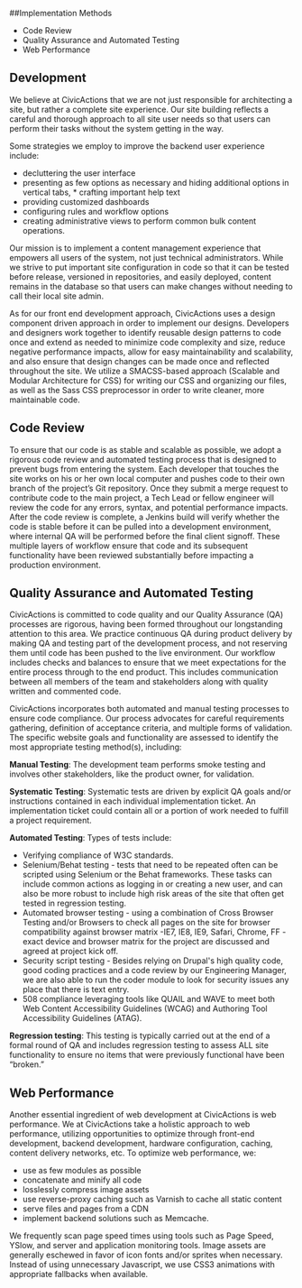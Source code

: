 ##Implementation Methods

- Code Review
- Quality Assurance and Automated Testing
- Web Performance 

## Development 

We believe at CivicActions that we are not just responsible for architecting a site, but rather a complete site experience. Our site building reflects a careful and thorough approach to all site user needs so that users can perform their tasks without the system getting in the way. 

Some strategies we employ to improve the backend user experience include:
* decluttering the user interface
* presenting as few options as necessary and hiding additional options in vertical tabs, * crafting important help text
* providing customized dashboards
* configuring rules and workflow options
* creating administrative views to perform common bulk content operations. 

Our mission is to implement a content management experience that empowers all users of the system, not just technical administrators. While we strive to put important site configuration in code so that it can be tested before release, versioned in repositories, and easily deployed, content remains in the database so that users can make changes without needing to call their local site admin.

As for our front end development approach, CivicActions uses a design component driven approach in order to implement our designs. Developers and designers work together to identify reusable design patterns to code once and extend as needed to minimize code complexity and size, reduce negative performance impacts, allow for easy maintainability and scalability, and also ensure that design changes can be made once and reflected throughout the site. We utilize a SMACSS-based approach (Scalable and Modular Architecture for CSS) for writing our CSS and organizing our files, as well as the Sass CSS preprocessor in order to write cleaner, more maintainable code. 

## Code Review 

To ensure that our code is as stable and scalable as possible, we adopt a rigorous code review and automated testing process that is designed to prevent bugs from entering the system. Each developer that touches the site works on his or her own local computer and pushes code to their own branch of the project’s Git repository. Once they submit a merge request to contribute code to the main project, a Tech Lead or fellow engineer will review the code for any errors, syntax, and potential performance impacts. After the code review is complete, a Jenkins build will verify whether the code is stable before it can be pulled into a development environment, where internal QA will be performed before the final client signoff. These multiple layers of workflow ensure that code and its subsequent functionality have been reviewed substantially before impacting a production environment.

## Quality Assurance and Automated Testing 

CivicActions is committed to code quality and our Quality Assurance (QA) processes are rigorous, having been formed throughout our longstanding attention to this area. We practice continuous QA during product delivery by making QA and testing part of the development process, and not reserving them until code has been pushed to the live environment.  Our workflow includes checks and balances to ensure that we meet expectations for the entire process through to the end product. This includes communication between all members of the team and stakeholders along with quality written and commented code.

CivicActions incorporates both automated and manual testing processes to ensure code compliance. Our process advocates for careful requirements gathering, definition of acceptance criteria, and multiple forms of validation. The specific website goals and functionality are assessed to identify the most appropriate testing method(s), including:

**Manual Testing**: The development team performs smoke testing and involves other stakeholders, like the product owner, for validation.

**Systematic Testing**: Systematic tests are driven by explicit QA goals and/or instructions contained in each individual implementation ticket. An implementation ticket could contain all or a portion of work needed to fulfill a project requirement.

**Automated Testing**: Types of tests include:

* Verifying compliance of W3C standards.
* Selenium/Behat testing - tests that need to be repeated often can be scripted using Selenium or the Behat frameworks. These tasks can include common actions as logging in or creating a new user, and can also be more robust to include high risk areas of the site that often get tested in regression testing. 
* Automated browser testing - using a combination of Cross Browser Testing and/or Browsers to check all pages on the site for browser compatibility against browser matrix -IE7, IE8, IE9, Safari, Chrome, FF - exact device and browser matrix for the project are discussed and agreed at project kick off.
* Security script testing - Besides relying on Drupal's high quality code, good coding practices and a code review by our Engineering Manager, we are also able to run the coder module to look for security issues any place that there is text entry.
* 508 compliance leveraging tools like QUAIL and WAVE to meet both Web Content Accessibility Guidelines (WCAG) and Authoring Tool Accessibility Guidelines (ATAG).

**Regression testing**: This testing is typically carried out at the end of a formal round of QA and includes regression testing to assess ALL site functionality to ensure no items that were previously functional have been “broken.” 

## Web Performance 

Another essential ingredient of web development at CivicActions is web performance. We at CivicActions take a holistic approach to web performance, utilizing opportunities to optimize through front-end development, backend development, hardware configuration, caching, content delivery networks, etc. To optimize web performance, we:
* use as few modules as possible
* concatenate and minify all code
* losslessly compress image assets
* use reverse-proxy caching such as Varnish to cache all static content
* serve files and pages from a CDN
* implement backend solutions such as Memcache. 

We frequently scan page speed times using tools such as Page Speed, YSlow, and server and application monitoring tools. Image assets are generally eschewed in favor of icon fonts and/or sprites when necessary. Instead of using unnecessary Javascript, we use CSS3 animations with appropriate fallbacks when available. 


